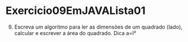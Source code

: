# Exercicio09EmJAVALista01
9) Escreva um algoritmo para ler as dimensões de um quadrado (lado), calcular e escrever a área do quadrado. Dica a=l² 
